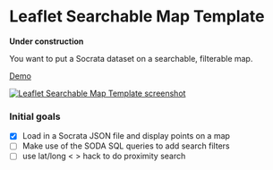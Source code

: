 # Leaflet Searchable Map Template
__Under construction__

You want to put a Socrata dataset on a searchable, filterable map.

[Demo](http://derekeder.github.io/leaflet-searchable-map-template/)

[![Leaflet Searchable Map Template screenshot](http://derekeder.github.io/leaflet-searchable-map-template/images/leaflet-searchable-map-template.png)](http://derekeder.github.io/leaflet-searchable-map-template/)


### Initial goals

- [x] Load in a Socrata JSON file and display points on a map
- [ ] Make use of the SODA SQL queries to add search filters
- [ ] use lat/long < > hack to do proximity search